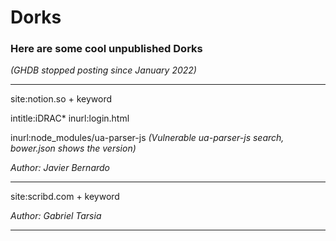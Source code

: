 # Dorks
### Here are some cool unpublished Dorks 
*(GHDB stopped posting since January 2022)*

------------------------------------------------------------------------------

site:notion.so + keyword

intitle:iDRAC* inurl:login.html

inurl:node_modules/ua-parser-js                      _(Vulnerable ua-parser-js search, bower.json shows the version)_

*Author: Javier Bernardo*

------------------------------------------------------------------------------

site:scribd.com + keyword

*Author: Gabriel Tarsia*

------------------------------------------------------------------------------

